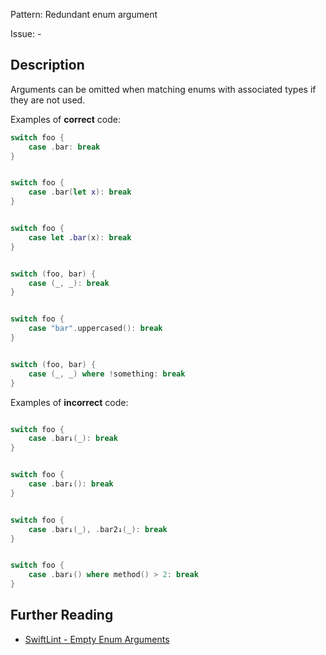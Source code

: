 Pattern: Redundant enum argument

Issue: -

## Description

Arguments can be omitted when matching enums with associated types if they are not used.

Examples of **correct** code:
```swift
switch foo {
    case .bar: break
}


switch foo {
    case .bar(let x): break
}


switch foo {
    case let .bar(x): break
}


switch (foo, bar) {
    case (_, _): break
}


switch foo {
    case "bar".uppercased(): break
}


switch (foo, bar) {
    case (_, _) where !something: break
}

```
Examples of **incorrect** code:
```swift

switch foo {
    case .bar↓(_): break
}


switch foo {
    case .bar↓(): break
}


switch foo {
    case .bar↓(_), .bar2↓(_): break
}


switch foo {
    case .bar↓() where method() > 2: break
}

```

## Further Reading

* [SwiftLint - Empty Enum Arguments](https://realm.github.io/SwiftLint/empty_enum_arguments.html)